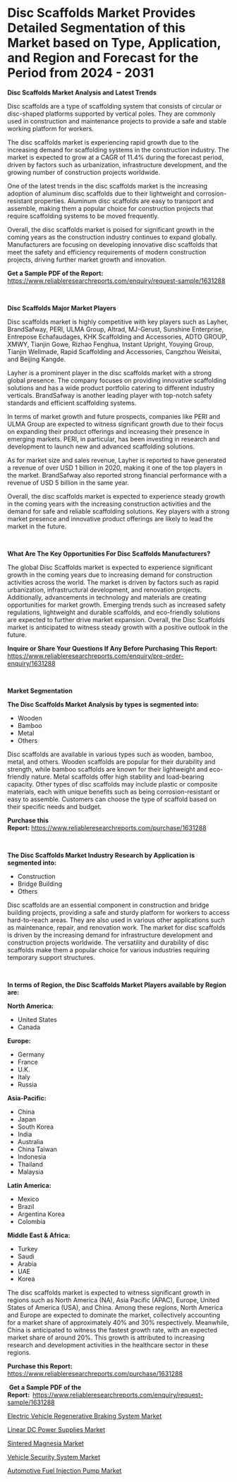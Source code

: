 <p><h1>Disc Scaffolds Market Provides Detailed Segmentation of this Market based on Type, Application, and Region and Forecast for the Period from 2024 - 2031</h1></p><p><strong>Disc Scaffolds Market Analysis and Latest Trends</strong></p>
<p><p>Disc scaffolds are a type of scaffolding system that consists of circular or disc-shaped platforms supported by vertical poles. They are commonly used in construction and maintenance projects to provide a safe and stable working platform for workers.</p><p>The disc scaffolds market is experiencing rapid growth due to the increasing demand for scaffolding systems in the construction industry. The market is expected to grow at a CAGR of 11.4% during the forecast period, driven by factors such as urbanization, infrastructure development, and the growing number of construction projects worldwide.</p><p>One of the latest trends in the disc scaffolds market is the increasing adoption of aluminum disc scaffolds due to their lightweight and corrosion-resistant properties. Aluminum disc scaffolds are easy to transport and assemble, making them a popular choice for construction projects that require scaffolding systems to be moved frequently.</p><p>Overall, the disc scaffolds market is poised for significant growth in the coming years as the construction industry continues to expand globally. Manufacturers are focusing on developing innovative disc scaffolds that meet the safety and efficiency requirements of modern construction projects, driving further market growth and innovation.</p></p>
<p><strong>Get a Sample PDF of the Report:&nbsp;</strong> <a href="https://www.reliableresearchreports.com/enquiry/request-sample/1631288">https://www.reliableresearchreports.com/enquiry/request-sample/1631288</a></p>
<p>&nbsp;</p>
<p><strong>Disc Scaffolds Major Market Players</strong></p>
<p><p>Disc scaffolds market is highly competitive with key players such as Layher, BrandSafway, PERI, ULMA Group, Altrad, MJ-Gerust, Sunshine Enterprise, Entrepose Echafaudages, KHK Scaffolding and Accessories, ADTO GROUP, XMWY, Tianjin Gowe, Rizhao Fenghua, Instant Upright, Youying Group, Tianjin Wellmade, Rapid Scaffolding and Accessories, Cangzhou Weisitai, and Beijing Kangde.</p><p>Layher is a prominent player in the disc scaffolds market with a strong global presence. The company focuses on providing innovative scaffolding solutions and has a wide product portfolio catering to different industry verticals. BrandSafway is another leading player with top-notch safety standards and efficient scaffolding systems.</p><p>In terms of market growth and future prospects, companies like PERI and ULMA Group are expected to witness significant growth due to their focus on expanding their product offerings and increasing their presence in emerging markets. PERI, in particular, has been investing in research and development to launch new and advanced scaffolding solutions.</p><p>As for market size and sales revenue, Layher is reported to have generated a revenue of over USD 1 billion in 2020, making it one of the top players in the market. BrandSafway also reported strong financial performance with a revenue of USD 5 billion in the same year.</p><p>Overall, the disc scaffolds market is expected to experience steady growth in the coming years with the increasing construction activities and the demand for safe and reliable scaffolding solutions. Key players with a strong market presence and innovative product offerings are likely to lead the market in the future.</p></p>
<p>&nbsp;</p>
<p><strong>What Are The Key Opportunities For Disc Scaffolds Manufacturers?</strong></p>
<p><p>The global Disc Scaffolds market is expected to experience significant growth in the coming years due to increasing demand for construction activities across the world. The market is driven by factors such as rapid urbanization, infrastructural development, and renovation projects. Additionally, advancements in technology and materials are creating opportunities for market growth. Emerging trends such as increased safety regulations, lightweight and durable scaffolds, and eco-friendly solutions are expected to further drive market expansion. Overall, the Disc Scaffolds market is anticipated to witness steady growth with a positive outlook in the future.</p></p>
<p><strong>Inquire or Share Your Questions If Any Before Purchasing This Report:</strong> <a href="https://www.reliableresearchreports.com/enquiry/pre-order-enquiry/1631288">https://www.reliableresearchreports.com/enquiry/pre-order-enquiry/1631288</a></p>
<p>&nbsp;</p>
<p><strong>Market Segmentation</strong></p>
<p><strong>The Disc Scaffolds Market Analysis by types is segmented into:</strong></p>
<p><ul><li>Wooden</li><li>Bamboo</li><li>Metal</li><li>Others</li></ul></p>
<p><p>Disc scaffolds are available in various types such as wooden, bamboo, metal, and others. Wooden scaffolds are popular for their durability and strength, while bamboo scaffolds are known for their lightweight and eco-friendly nature. Metal scaffolds offer high stability and load-bearing capacity. Other types of disc scaffolds may include plastic or composite materials, each with unique benefits such as being corrosion-resistant or easy to assemble. Customers can choose the type of scaffold based on their specific needs and budget.</p></p>
<p><strong>Purchase this Report:&nbsp;</strong><a href="https://www.reliableresearchreports.com/purchase/1631288">https://www.reliableresearchreports.com/purchase/1631288</a></p>
<p>&nbsp;</p>
<p><strong>The Disc Scaffolds Market Industry Research by Application is segmented into:</strong></p>
<p><ul><li>Construction</li><li>Bridge Building</li><li>Others</li></ul></p>
<p><p>Disc scaffolds are an essential component in construction and bridge building projects, providing a safe and sturdy platform for workers to access hard-to-reach areas. They are also used in various other applications such as maintenance, repair, and renovation work. The market for disc scaffolds is driven by the increasing demand for infrastructure development and construction projects worldwide. The versatility and durability of disc scaffolds make them a popular choice for various industries requiring temporary support structures.</p></p>
<p>&nbsp;</p>
<p><strong>In terms of Region, the Disc Scaffolds Market Players available by Region are:</strong></p>
<p>
    <p> <strong> North America: </strong>
        <ul>
            <li>United States</li>
            <li>Canada</li>
        </ul>
        </p> 
    <p> <strong> Europe: </strong>
        <ul>
            <li>Germany</li>
            <li>France</li>
            <li>U.K.</li>
            <li>Italy</li>
            <li>Russia</li>
        </ul>
        </p> 
    <p> <strong> Asia-Pacific: </strong>
        <ul>
            <li>China</li>
            <li>Japan</li>
            <li>South Korea</li>
            <li>India</li>
            <li>Australia</li>
            <li>China Taiwan</li>
            <li>Indonesia</li>
            <li>Thailand</li>
            <li>Malaysia</li>
        </ul>
        </p> 
    <p> <strong> Latin America: </strong>
        <ul>
            <li>Mexico</li>
            <li>Brazil</li>
            <li>Argentina Korea</li>
            <li>Colombia</li>
        </ul>
        </p> 
    <p> <strong> Middle East & Africa: </strong>
        <ul>
            <li>Turkey</li>
            <li>Saudi</li>
            <li>Arabia</li>
            <li>UAE</li>
            <li>Korea</li>
        </ul>
    </p>
    </p>
<p><p>The disc scaffolds market is expected to witness significant growth in regions such as North America (NA), Asia Pacific (APAC), Europe, United States of America (USA), and China. Among these regions, North America and Europe are expected to dominate the market, collectively accounting for a market share of approximately 40% and 30% respectively. Meanwhile, China is anticipated to witness the fastest growth rate, with an expected market share of around 20%. This growth is attributed to increasing research and development activities in the healthcare sector in these regions.</p></p>
<p><strong>Purchase this Report: </strong><a href="https://www.reliableresearchreports.com/purchase/1631288">https://www.reliableresearchreports.com/purchase/1631288</a></p>
<p>&nbsp;<strong>Get a Sample PDF of the Report:&nbsp;&nbsp;</strong><a href="https://www.reliableresearchreports.com/enquiry/request-sample/1631288">https://www.reliableresearchreports.com/enquiry/request-sample/1631288</a></p>
<p><strong></strong></p>
<p><p><a href="https://scarlet-rocket-c63.notion.site/Electric-Vehicle-Regenerative-Braking-System-Market-Dynamics-2024-2031-Also-about-Its-Market-Trends-e89de16b36754399b5c92689987efcfc">Electric Vehicle Regenerative Braking System Market</a></p><p><a href="https://view.publitas.com/reportprime-1/linear-dc-power-supplies-market-size-global-industry-overview-market-segmentation-and-forecast-2024-to-2031/">Linear DC Power Supplies Market</a></p><p><a href="https://view.publitas.com/reportprime-1/sintered-magnesia-market-with-the-goal-of-estimating-the-market-size-and-future-growth-potential-of-various-market-segments-based-on-component-applications-end-user-and-region/">Sintered Magnesia Market</a></p><p><a href="https://fearless-okapi-6c8.notion.site/Vehicle-Security-System-Market-Research-Report-The-Key-To-Successful-Business-Strategy-Forecasted-f-ccd06a49aa4647c5a2ba1d337602b65b">Vehicle Security System Market</a></p><p><a href="https://zircon-bluebell-299.notion.site/Global-Automotive-Fuel-Injection-Pump-Market-Size-and-Market-Trends-Insights-and-Projections-from-2-1a295da883db4bfaba37248cca8d6443">Automotive Fuel Injection Pump Market</a></p></p>
